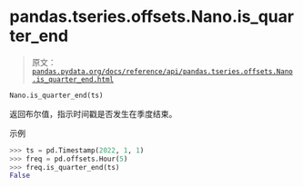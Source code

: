 # pandas.tseries.offsets.Nano.is_quarter_end

> 原文：[`pandas.pydata.org/docs/reference/api/pandas.tseries.offsets.Nano.is_quarter_end.html`](https://pandas.pydata.org/docs/reference/api/pandas.tseries.offsets.Nano.is_quarter_end.html)

```py
Nano.is_quarter_end(ts)
```

返回布尔值，指示时间戳是否发生在季度结束。

示例

```py
>>> ts = pd.Timestamp(2022, 1, 1)
>>> freq = pd.offsets.Hour(5)
>>> freq.is_quarter_end(ts)
False 
```
